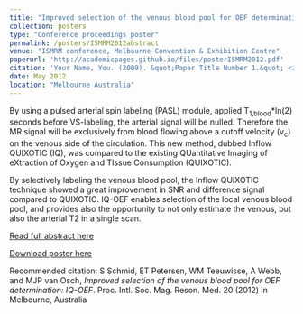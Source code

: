 ```yaml
---
title: "Improved selection of the venous blood pool for OEF determination: IQ-OEF"
collection: posters
type: "Conference proceedings poster"
permalink: /posters/ISMRM2012abstract
venue: "ISMRM conference, Melbourne Convention & Exhibition Centre"
paperurl: 'http://academicpages.github.io/files/posterISMRM2012.pdf'
citation: 'Your Name, You. (2009). &quot;Paper Title Number 1.&quot; <i>Journal 1</i>. 1(1).'
date: May 2012
location: "Melbourne Australia"
---
```


By using a pulsed arterial spin labeling (PASL) module, applied T<sub>1,blood</sub>*ln(2) seconds before VS-labeling, the arterial signal will be nulled. Therefore the MR signal will be exclusively from blood flowing above a cutoff velocity (v<sub>c</sub>) on the venous side of the circulation. This new method, dubbed Inflow QUIXOTIC (IQ), was compared to the existing QUantitative Imaging of eXtraction of Oxygen and TIssue Consumption (QUIXOTIC).  

By selectively labeling the venous blood pool, the Inflow QUIXOTIC technique showed a great improvement in SNR and difference signal compared to QUIXOTIC. IQ-OEF enables selection of the local venous blood pool, and provides also the opportunity to not only estimate the venous, but also the arterial T2 in a single scan.

[Read full abstract here](https://cds.ismrm.org/protected/12MProceedings/files/2008.pdf)

[Download poster here](http://academicpages.github.io/files/paper1.pdf)

Recommended citation: S Schmid, ET Petersen, WM Teeuwisse, A Webb, and MJP van Osch, <i>Improved selection of the venous blood pool for OEF determination: IQ-OEF</i>. Proc. Intl. Soc. Mag. Reson. Med. 20 (2012) in Melbourne, Australia
